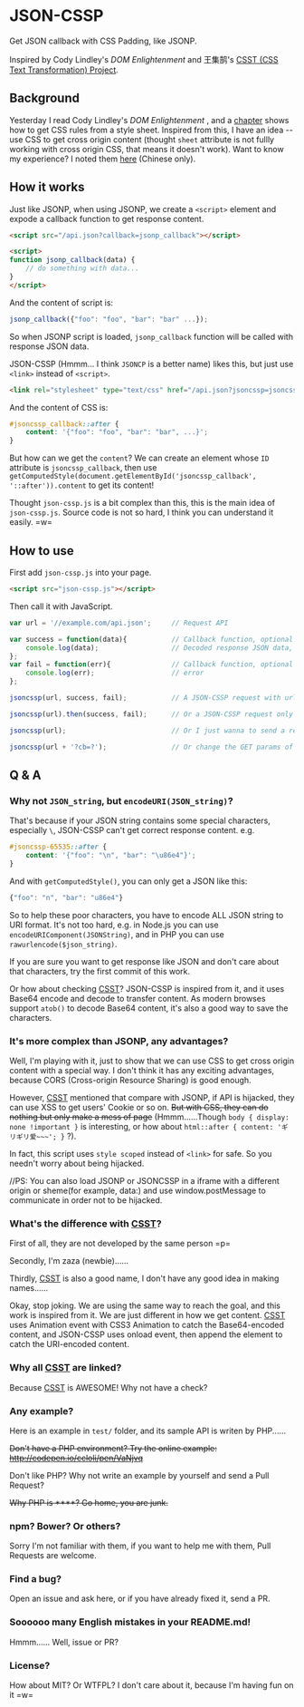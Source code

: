JSON-CSSP
=======================

Get JSON callback with CSS Padding, like JSONP. 

Inspired by Cody Lindley's _DOM Enlightenment_ and 王集鹄's [CSST (CSS Text Transformation) Project](https://github.com/zswang/csst).


## Background

Yesterday I read Cody Lindley's _DOM Enlightenment_ , and a [chapter](http://www.domenlightenment.com/#9) shows how to get CSS rules from a style sheet. Inspired from this, I have an idea -- use CSS to get cross origin content (thought `sheet` attribute is not fullly working with cross origin CSS, that means it doesn't work). Want to know my experience? I noted them [here](http://ccloli.com/201605/get-cross-origin-data-with-css/) (Chinese only).


## How it works

Just like JSONP, when using JSONP, we create a `<script>` element and expode a callback function to get response content.

```html
<script src="/api.json?callback=jsonp_callback"></script>

<script>
function jsonp_callback(data) {
	// do something with data...
}
</script>
```

And the content of script is:
```js
jsonp_callback({"foo": "foo", "bar": "bar" ...});
```

So when JSONP script is loaded, `jsonp_callback` function will be called with response JSON data.

JSON-CSSP (Hmmm... I think `JSONCP` is a better name) likes this, but just use `<link>` instead of `<script>`.

```html
<link rel="stylesheet" type="text/css" href="/api.json?jsoncssp=jsoncssp_callback">
```

And the content of CSS is:
```css
#jsoncssp_callback::after {
	content: '{"foo": "foo", "bar": "bar", ...}';
}
```

But how can we get the `content`? We can create an element whose `ID` attribute is `jsoncssp_callback`, then use `getComputedStyle(document.getElementById('jsoncssp_callback', '::after')).content` to get its content!

Thought `json-cssp.js` is a bit complex than this, this is the main idea of `json-cssp.js`. Source code is not so hard, I think you can understand it easily. =w=


## How to use

First add `json-cssp.js` into your page.

```html
<script src="json-cssp.js"></script>
```

Then call it with JavaScript.

```js
var url = '//example.com/api.json';		// Request API

var success = function(data){			// Callback function, optional
	console.log(data);					// Decoded response JSON data, if can't be decode, it will be decoded string or raw response string
};
var fail = function(err){				// Callback function, optional
	console.log(err);					// error
};

jsoncssp(url, success, fail);			// A JSON-CSSP request with url, success and fail function

jsoncssp(url).then(success, fail);		// Or a JSON-CSSP request only with url, which returns a promise (The second param is still available, but it's a bit(4ms) slow)

jsoncssp(url);							// Or I just wanna to send a request

jsoncssp(url + '?cb=?');				// Or change the GET params of ID from the default "jsoncssp" into "cb", like jQuery.getJSON
```


## Q & A

### Why not `JSON_string`, but `encodeURI(JSON_string)`?

That's because if your JSON string contains some special characters, especially `\`, JSON-CSSP can't get correct response content. e.g.

```css
#jsoncssp-65535::after {
	content: '{"foo": "\n", "bar": "\u86e4"}';
}
```

And with `getComputedStyle()`, you can only get a JSON like this:
```js
{"foo": "n", "bar": "u86e4"}
```

So to help these poor characters, you have to encode ALL JSON string to URI format. It's not too hard, e.g. in Node.js you can use `encodeURIComponent(JSONString)`, and in PHP you can use `rawurlencode($json_string)`.

If you are sure you want to get response like JSON and don't care about that characters, try the first commit of this work.

Or how about checking [CSST](https://github.com/zswang/csst)? JSON-CSSP is inspired from it, and it uses Base64 encode and decode to transfer content. As modern browses support `atob()` to decode Base64 content, it's also a good way to save the characters.

### It's more complex than JSONP, any advantages?

Well, I'm playing with it, just to show that we can use CSS to get cross origin content with a special way. I don't think it has any exciting advantages, because CORS (Cross-origin Resource Sharing) is good enough. 

However, [CSST](https://github.com/zswang/csst) mentioned that compare with JSONP, if API is hijacked, they can use XSS to get users' Cookie or so on. ~~But with CSS, they can do nothing but only make a mess of page~~ (Hmmm......Though `body { display: none !important }` is interesting, or how about `html::after { content: 'ギリギリ爱~~~'; }` ?).

In fact, this script uses `style scoped` instead of `<link>` for safe. So you needn't worry about being hijacked.

//PS: You can also load JSONP or JSONCSSP in a iframe with a different origin or sheme(for example, data:) and use window.postMessage to communicate in order not to be hijacked.

### What's the difference with [CSST](https://github.com/zswang/csst)?

First of all, they are not developed by the same person =p=

Secondly, I'm zaza (newbie)......

Thirdly, [CSST](https://github.com/zswang/csst) is also a good name, I don't have any good idea in making names......

Okay, stop joking. We are using the same way to reach the goal, and this work is inspired from it. We are just different in how we get content. [CSST](https://github.com/zswang/csst) uses Animation event with CSS3 Animation to catch the Base64-encoded content, and JSON-CSSP uses onload event, then append the element to catch the URI-encoded content.

### Why all [CSST](https://github.com/zswang/csst) are linked?

Because [CSST](https://github.com/zswang/csst) is AWESOME! Why not have a check?

### Any example?

Here is an example in `test/` folder, and its sample API is writen by PHP......

~~Don't have a PHP environment? Try the online example: http://codepen.io/ccloli/pen/VaNjvq~~

Don't like PHP? Why not write an example by yourself and send a Pull Request?

~~Why PHP is ****? Go home, you are junk.~~

### npm? Bower? Or others?

Sorry I'm not familiar with them, if you want to help me with them, Pull Requests are welcome.

### Find a bug?

Open an issue and ask here, or if you have already fixed it, send a PR.

### Soooooo many English mistakes in your README.md!

Hmmm...... Well, issue or PR?

### License?

How about MIT? Or WTFPL? I don't care about it, because I'm having fun on it =w=